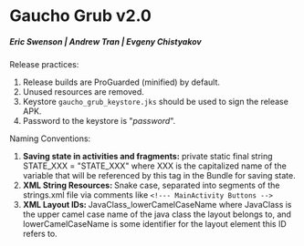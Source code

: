 # Gaucho Grub v2.0
##### Eric Swenson | Andrew Tran | Evgeny Chistyakov

Release practices:
  1. Release builds are ProGuarded (minified) by default.
  2. Unused resources are removed.
  3. Keystore `gaucho_grub_keystore.jks` should be used to sign the release APK.
  4. Password to the keystore is "*password*".

Naming Conventions:
  1. <b>Saving state in activities and fragments:</b> private static final string STATE_XXX = "STATE_XXX" where XXX is the capitalized name of the variable that will be referenced by this tag in the Bundle for saving state.
  2. <b>XML String Resources: </b>Snake case, separated into segments of the strings.xml file via comments like ```<!--- MainActivity Buttons -->```
  3. <b>XML Layout IDs: </b> JavaClass_lowerCamelCaseName where JavaClass is the upper camel case name of the java class the layout belongs to, and lowerCamelCaseName is some identifier for the layout element this ID refers to. 
